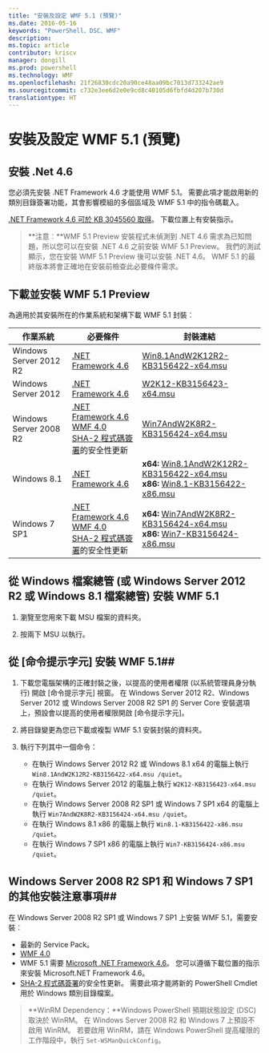 ```yaml
---
title: "安裝及設定 WMF 5.1 (預覽)"
ms.date: 2016-05-16
keywords: "PowerShell、DSC、WMF"
description: 
ms.topic: article
contributor: kriscv
manager: dongill
ms.prod: powershell
ms.technology: WMF
ms.openlocfilehash: 21f26830cdc20a90ce48aa09bc7013d733242ae9
ms.sourcegitcommit: c732e3ee6d2e0e9cd8c40105d6fbfd4d207b730d
translationtype: HT
---
```

# <a name="install-and-configure-wmf-51-preview"></a>安裝及設定 WMF 5.1 (預覽) #

## <a name="install-net-46"></a>安裝 .Net 4.6
您必須先安裝 .NET Framework 4.6 才能使用 WMF 5.1。 需要此項才能啟用新的類別目錄簽署功能，其會影響模組的多個區域及 WMF 5.1 中的指令碼載入。 

[.NET Framework 4.6 可於 KB 3045560 取得](https://support.microsoft.com/en-us/kb/3045560)。 下載位置上有安裝指示。

> **注意︰**WMF 5.1 Preview 安裝程式未偵測到 .NET 4.6 需求為已知問題，所以您可以在安裝 .NET 4.6 之前安裝 WMF 5.1 Preview。 我們的測試顯示，您在安裝 WMF 5.1 Preview 後可以安裝 .NET 4.6。 WMF 5.1 的最終版本將會正確地在安裝前檢查此必要條件需求。 

## <a name="download-and-install-the-wmf-51-preview"></a>下載並安裝 WMF 5.1 Preview

為適用於其安裝所在的作業系統和架構下載 WMF 5.1 封裝︰

| 作業系統       | 必要條件 | 封裝連結             |
|------------------------|---------------|---------------------------|
| Windows Server 2012 R2 | [.NET Framework 4.6](https://support.microsoft.com/en-us/kb/3045560) | [Win8.1AndW2K12R2-KB3156422-x64.msu](http://go.microsoft.com/fwlink/?LinkID=823586)|
| Windows Server 2012    | [.NET Framework 4.6](https://support.microsoft.com/en-us/kb/3045560) | [W2K12-KB3156423-x64.msu](http://go.microsoft.com/fwlink/?LinkID=823587)|
| Windows Server 2008 R2 | [.NET Framework 4.6](https://support.microsoft.com/en-us/kb/3045560) </br> [WMF 4.0](http://www.microsoft.com/en-us/download/details.aspx?id=40855) </br> [SHA-2 程式碼簽署](https://technet.microsoft.com/en-us/library/security/3033929)的安全性更新 | [Win7AndW2K8R2-KB3156424-x64.msu](http://go.microsoft.com/fwlink/?LinkID=823588) |
| Windows 8.1            | [.NET Framework 4.6](https://support.microsoft.com/en-us/kb/3045560) | **x64:** [Win8.1AndW2K12R2-KB3156422-x64.msu](http://go.microsoft.com/fwlink/?LinkID=823586) </br> **x86:** [Win8.1-KB3156422-x86.msu](http://go.microsoft.com/fwlink/?LinkID=823589) |
| Windows 7 SP1          | [.NET Framework 4.6](https://support.microsoft.com/en-us/kb/3045560) </br> [WMF 4.0](http://www.microsoft.com/en-us/download/details.aspx?id=40855) </br> [SHA-2 程式碼簽署](https://technet.microsoft.com/en-us/library/security/3033929)的安全性更新 | **x64:** [Win7AndW2K8R2-KB3156424-x64.msu](http://go.microsoft.com/fwlink/?LinkID=823588) </br> **x86:** [Win7-KB3156424-x86.msu](http://go.microsoft.com/fwlink/?LinkID=823590) |


## <a name="install-wmf-51-from-windows-explorer-or-file-explorer-in-windows-server-2012-r2-or-windows-81"></a>從 Windows 檔案總管 (或 Windows Server 2012 R2 或 Windows 8.1 檔案總管) 安裝 WMF 5.1

1. 瀏覽至您用來下載 MSU 檔案的資料夾。

2. 按兩下 MSU 以執行。

## <a name="install-wmf-51-from-the-command-prompt"></a>從 [命令提示字元] 安裝 WMF 5.1##

1. 下載您電腦架構的正確封裝之後，以提高的使用者權限 (以系統管理員身分執行) 開啟 [命令提示字元] 視窗。 在 Windows Server 2012 R2、Windows Server 2012 或 Windows Server 2008 R2 SP1 的 Server Core 安裝選項上，預設會以提高的使用者權限開啟 [命令提示字元]。

2. 將目錄變更為您已下載或複製 WMF 5.1 安裝封裝的資料夾。

3. 執行下列其中一個命令：
    - 在執行 Windows Server 2012 R2 或 Windows 8.1 x64 的電腦上執行 `Win8.1AndW2K12R2-KB3156422-x64.msu /quiet`。
    - 在執行 Windows Server 2012 的電腦上執行 `W2K12-KB3156423-x64.msu /quiet`。
    - 在執行 Windows Server 2008 R2 SP1 或 Windows 7 SP1 x64 的電腦上執行 `Win7AndW2K8R2-KB3156424-x64.msu /quiet`。
    - 在執行 Windows 8.1 x86 的電腦上執行 `Win8.1-KB3156422-x86.msu /quiet`。
    - 在執行 Windows 7 SP1 x86 的電腦上執行 `Win7-KB3156424-x86.msu /quiet`。

## <a name="additional-installation-notes-for-windows-server-2008-r2-sp1-and-windows-7-sp1"></a>Windows Server 2008 R2 SP1 和 Windows 7 SP1 的其他安裝注意事項##
在 Windows Server 2008 R2 SP1 或 Windows 7 SP1 上安裝 WMF 5.1，需要安裝︰
- 最新的 Service Pack。
- [WMF 4.0](http://www.microsoft.com/en-us/download/details.aspx?id=40855)
- WMF 5.1 需要 [Microsoft .NET Framework 4.6](https://support.microsoft.com/en-us/kb/3045560)。 您可以遵循下載位置的指示來安裝 Microsoft.NET Framework 4.6。
- [SHA-2 程式碼簽署](https://technet.microsoft.com/en-us/library/security/3033929)的安全性更新。 需要此項才能將新的 PowerShell Cmdlet 用於 Windows 類別目錄檔案。 

> **WinRM Dependency：**Windows PowerShell 預期狀態設定 (DSC) 取決於 WinRM。 在 Windows Server 2008 R2 和 Windows 7 上預設不啟用 WinRM。 若要啟用 WinRM，請在 Windows PowerShell 提高權限的工作階段中，執行 `Set-WSManQuickConfig`。

